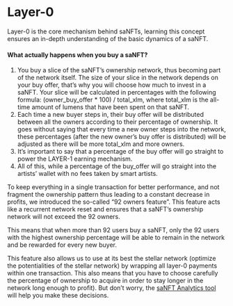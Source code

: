 # Layer-0



Layer-0 is the core mechanism behind saNFTs, learning this concept ensures an in-depth understanding of the basic dynamics of a saNFT.

#### What actually happens when you buy a saNFT?

1. You buy a slice of the saNFT’s ownership network, thus becoming part of the network itself. The size of your slice in the network depends on your buy offer, that’s why you will choose how much to invest in a saNFT. Your slice will be calculated in percentages with the following formula: (owner\_buy\_offer \* 100) / total\_xlm, where total\_xlm is the all-time amount of lumens that have been spent on that saNFT.&#x20;
2. Each time a new buyer steps in, their buy offer will be distributed between all the owners according to their percentage of ownership. It goes without saying that every time a new owner steps into the network, these percentages (after the new owner’s buy offer is distributed) will be adjusted as there will be more total\_xlm and more owners.&#x20;
3. It’s important to say that a percentage of the buy offer will go straight to power the LAYER-1 earning mechanism.&#x20;
4. All of this, while a percentage of the buy\_offer will go straight into the artists’ wallet with no fees taken by smart artists.&#x20;

To keep everything in a single transaction for better performance, and not fragment the ownership pattern thus leading to a constant decrease in profits, we introduced the so-called “92 owners feature”. This feature acts like a recurrent network reset and ensures that a saNFT’s ownership network will not exceed the 92 owners.&#x20;

This means that when more than 92 users buy a saNFT, only the 92 users with the highest ownership percentage will be able to remain in the network and be rewarded for every new buyer.&#x20;

This feature also allows us to use at its best the stellar network (optimize the potentialities of the stellar network) by wrapping all layer-0 payments within one transaction. This also means that you have to choose carefully the percentage of ownership to acquire in order to stay longer in the network long enough to profit). But don’t worry, the [saNFT Analytics tool](sanft-analytics-tool.md) will help you make these decisions.&#x20;
